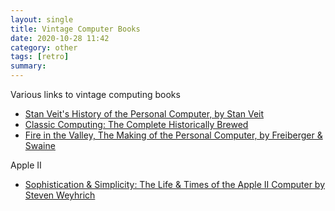 ```yaml
---
layout: single
title: Vintage Computer Books 
date: 2020-10-28 11:42
category: other 
tags: [retro]
summary: 
---
```


Various links to vintage computing books

- [Stan Veit's History of the Personal Computer, by Stan Veit](http://www.amazon.com/gp/product/1566640237)
- [Classic Computing: The Complete Historically Brewed](https://www.amazon.com/Complete-Historically-Brewed-David-Greelish/dp/0615538126)
- [Fire in the Valley, The Making of the Personal Computer, by Freiberger & Swaine](http://www.amazon.com/gp/product/0071358927)

Apple II

- [Sophistication & Simplicity: The Life & Times of the Apple II Computer by Steven Weyhrich](http://www.amazon.com/Sophistication-Simplicity-Times-Apple-Computer/dp/0986832278)